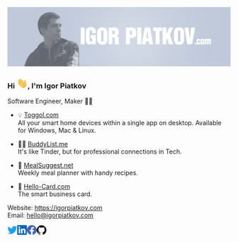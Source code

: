 [![Header](https://raw.githubusercontent.com/igorpiatkov/igorpiatkov/master/img/igorpiatkov-cover.png "Header")](https://igorpiatkov.com)

### Hi <img src="https://raw.githubusercontent.com/igorpiatkov/igorpiatkov/master/img/hi.gif" width="25px">, I'm Igor Piatkov
Software Engineer, Maker 👨‍💻

- 💡 [Toggol.com](https://toggol.com) </br>
All your smart home devices within a single app on desktop. Available for Windows, Mac & Linux.

- 🙋‍♂️ [BuddyList.me](https://buddylist.me) </br>
It's like Tinder, but for professional connections in Tech. 

- 🥘 [MealSuggest.net](https://mealsuggest.net) </br>
Weekly meal planner with handy recipes.

- 🥘 [Hello-Card.com](https://hello-card.com) </br>
The smart business card.

Website: https://igorpiatkov.com </br>
Email: [hello@igorpiatkov.com](mailto:hello@igorpiatkov.com)

<a href="https://twitter.com/igorpiatkov">
  <img align="left" alt="Igor's Twitter" width="22px" src="https://raw.githubusercontent.com/igorpiatkov/igorpiatkov/master/img/twitter.svg" />
</a>
<a href="https://www.linkedin.com/in/igorpiatkov">
  <img align="left" alt="Igor's LinkedIn" width="22px" src="https://raw.githubusercontent.com/igorpiatkov/igorpiatkov/master/img/linkedin.svg" />
</a>
<a href="https://www.facebook.com/igorpiatkov">
  <img align="left" alt="Igor's Facebook" width="22px" src="https://raw.githubusercontent.com/igorpiatkov/igorpiatkov/master/img/facebook.svg" />
</a>
<a href="https://github.com/igorpiatkov">
  <img align="left" alt="Igor's GitHub" width="22px" src="https://raw.githubusercontent.com/igorpiatkov/igorpiatkov/master/img/github.svg" />
</a>
